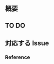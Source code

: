 ## 概要

<!-- 何がどう変わる変更なのか -->

## TO DO

<!-- 何をするのか -->

## 対応する Issue

<!-- Issueへのリンクを貼る（例：#123） -->

### Reference

<!-- 参考  -->
